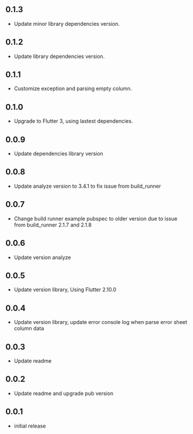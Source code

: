 ## 0.1.3
- Update minor library dependencies version.
## 0.1.2
- Update library dependencies version.
## 0.1.1
- Customize exception and parsing empty column.
## 0.1.0
- Upgrade to Flutter 3, using lastest dependencies.
## 0.0.9
- Update dependencies library version
## 0.0.8
- Update analyze version to 3.4.1 to fix issue from build_runner
## 0.0.7
- Change build runner example pubspec to older version due to issue from build_runner 2.1.7 and 2.1.8
## 0.0.6
- Update version analyze 
## 0.0.5
- Update version library, Using Flutter 2.10.0 
## 0.0.4
- Update version library, update error console log when parse error sheet column data 
## 0.0.3
- Update readme 
## 0.0.2
- Update readme and upgrade pub version
## 0.0.1
- initial release